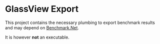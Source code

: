 # GlassView Export

This project contains the necessary plumbing to export benchmark results and may depend on [Benchmark.Net](https://benchmarkdotnet.org/).

It is however **not** an executable.
